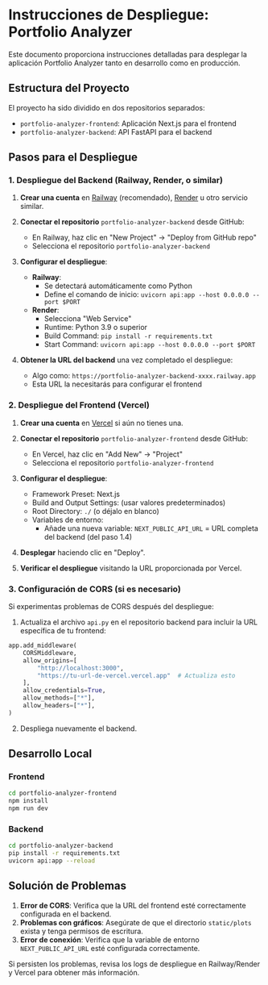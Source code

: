# Instrucciones de Despliegue: Portfolio Analyzer

Este documento proporciona instrucciones detalladas para desplegar la aplicación Portfolio Analyzer tanto en desarrollo como en producción.

## Estructura del Proyecto

El proyecto ha sido dividido en dos repositorios separados:
- `portfolio-analyzer-frontend`: Aplicación Next.js para el frontend
- `portfolio-analyzer-backend`: API FastAPI para el backend

## Pasos para el Despliegue

### 1. Despliegue del Backend (Railway, Render, o similar)

1. **Crear una cuenta** en [Railway](https://railway.app) (recomendado), [Render](https://render.com) u otro servicio similar.

2. **Conectar el repositorio** `portfolio-analyzer-backend` desde GitHub:
   - En Railway, haz clic en "New Project" → "Deploy from GitHub repo"
   - Selecciona el repositorio `portfolio-analyzer-backend`

3. **Configurar el despliegue**:
   - **Railway**: 
     - Se detectará automáticamente como Python
     - Define el comando de inicio: `uvicorn api:app --host 0.0.0.0 --port $PORT`
   - **Render**:
     - Selecciona "Web Service"
     - Runtime: Python 3.9 o superior
     - Build Command: `pip install -r requirements.txt`
     - Start Command: `uvicorn api:app --host 0.0.0.0 --port $PORT`

4. **Obtener la URL del backend** una vez completado el despliegue:
   - Algo como: `https://portfolio-analyzer-backend-xxxx.railway.app`
   - Esta URL la necesitarás para configurar el frontend

### 2. Despliegue del Frontend (Vercel)

1. **Crear una cuenta** en [Vercel](https://vercel.com) si aún no tienes una.

2. **Conectar el repositorio** `portfolio-analyzer-frontend` desde GitHub:
   - En Vercel, haz clic en "Add New" → "Project"
   - Selecciona el repositorio `portfolio-analyzer-frontend`

3. **Configurar el despliegue**:
   - Framework Preset: Next.js
   - Build and Output Settings: (usar valores predeterminados)
   - Root Directory: `./` (o déjalo en blanco)
   - Variables de entorno:
     - Añade una nueva variable: `NEXT_PUBLIC_API_URL` = URL completa del backend (del paso 1.4)

4. **Desplegar** haciendo clic en "Deploy".

5. **Verificar el despliegue** visitando la URL proporcionada por Vercel.

### 3. Configuración de CORS (si es necesario)

Si experimentas problemas de CORS después del despliegue:

1. Actualiza el archivo `api.py` en el repositorio backend para incluir la URL específica de tu frontend:
```python
app.add_middleware(
    CORSMiddleware,
    allow_origins=[
        "http://localhost:3000",
        "https://tu-url-de-vercel.vercel.app"  # Actualiza esto
    ],
    allow_credentials=True,
    allow_methods=["*"],
    allow_headers=["*"],
)
```

2. Despliega nuevamente el backend.

## Desarrollo Local

### Frontend
```bash
cd portfolio-analyzer-frontend
npm install
npm run dev
```

### Backend
```bash
cd portfolio-analyzer-backend
pip install -r requirements.txt
uvicorn api:app --reload
```

## Solución de Problemas

1. **Error de CORS**: Verifica que la URL del frontend esté correctamente configurada en el backend.
2. **Problemas con gráficos**: Asegúrate de que el directorio `static/plots` exista y tenga permisos de escritura.
3. **Error de conexión**: Verifica que la variable de entorno `NEXT_PUBLIC_API_URL` esté configurada correctamente.

Si persisten los problemas, revisa los logs de despliegue en Railway/Render y Vercel para obtener más información. 